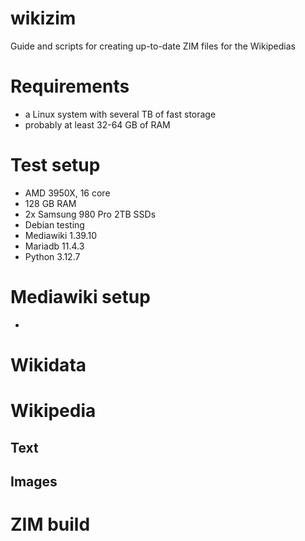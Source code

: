 # wikizim
Guide and scripts for creating up-to-date ZIM files for the Wikipedias

# Requirements
* a Linux system with several TB of fast storage
* probably at least 32-64 GB of RAM

# Test setup
* AMD 3950X, 16 core
* 128 GB RAM
* 2x Samsung 980 Pro 2TB SSDs
* Debian testing
* Mediawiki 1.39.10
* Mariadb 11.4.3
* Python 3.12.7

# Mediawiki setup
* 

# Wikidata


# Wikipedia
## Text


## Images


# ZIM build
